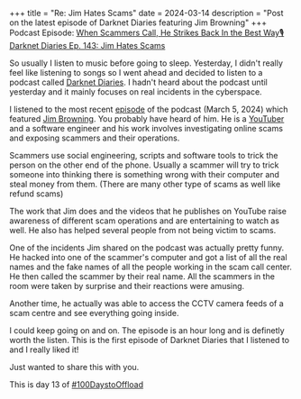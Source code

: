 +++
title = "Re: Jim Hates Scams"
date = 2024-03-14
description = "Post on the latest episode of Darknet Diaries featuring Jim Browning"
+++
Podcast Episode: [When Scammers Call, He Strikes Back In the Best Way🎙Darknet Diaries Ep. 143: Jim Hates Scams](https://www.youtube.com/watch?v=ObYkyZtHdgI)

So usually I listen to music before going to sleep. Yesterday, I didn't really feel like listening to songs so I went ahead and decided to listen to a podcast called [Darknet Diaries](https://en.wikipedia.org/wiki/Darknet_Diaries). I hadn't heard about the podcast until yesterday and it mainly focuses on real incidents in the cyberspace.

I listened to the most recent [episode](https://darknetdiaries.com/episode/143/) of the podcast (March 5, 2024) which featured [Jim Browning](https://en.wikipedia.org/wiki/Jim_Browning_(YouTuber)). You probably have heard of him. He is a [YouTuber](https://www.youtube.com/channel/UCBNG0osIBAprVcZZ3ic84vw) and a software engineer and his work involves investigating online scams and exposing scammers and their operations.

Scammers use social engineering, scripts and software tools to trick the person on the other end of the phone. Usually a scammer will try to trick someone into thinking there is something wrong with their computer and steal money from them. (There are many other type of scams as well like refund scams)

The work that Jim does and the videos that he publishes on YouTube raise awareness of different scam operations and are entertaining to watch as well. He also has helped several people from not being victim to scams.

One of the incidents Jim shared on the podcast was actually pretty funny. He hacked into one of the scammer's computer and got a list of all the real names and the fake names of all the people working in the scam call center. He then called the scammer by their real name. All the scammers in the room were taken by surprise and their reactions were amusing.

Another time, he actually was able to access the CCTV camera feeds of a scam centre and see everything going inside. 

I could keep going on and on. The episode is an hour long and is definetly worth the listen. This is the first episode of Darknet Diaries that I listened to and I really liked it! 

Just wanted to share this with you.

This is day 13 of [#100DaystoOffload](https://100daystooffload.com)



